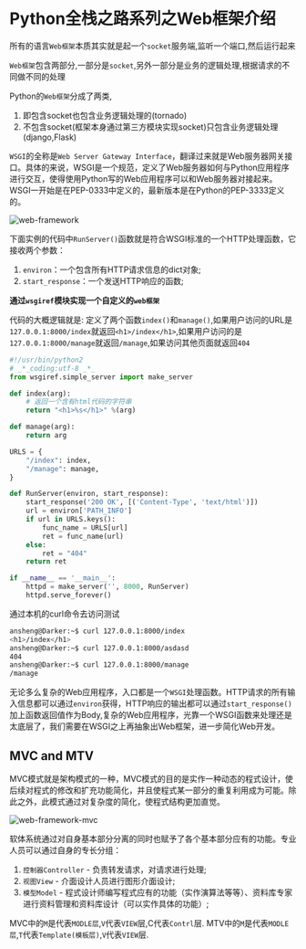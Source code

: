 # Python全栈之路系列之Web框架介绍

所有的语言`Web框架`本质其实就是起一个`socket`服务端,监听一个端口,然后运行起来

`Web框架`包含两部分,一部分是`socket`,另外一部分是业务的逻辑处理,根据请求的不同做不同的处理

Python的`Web框架`分成了两类,

1. 即包含socket也包含业务逻辑处理的(tornado)
2. 不包含socket(框架本身通过第三方模块实现socket)只包含业务逻辑处理(django,Flask)

`WSGI`的全称是`Web Server Gateway Interface`，翻译过来就是Web服务器网关接口。具体的来说，WSGI是一个规范，定义了Web服务器如何与Python应用程序进行交互，使得使用Python写的Web应用程序可以和Web服务器对接起来。WSGI一开始是在PEP-0333中定义的，最新版本是在Python的PEP-3333定义的。

![web-framework](../images/2016/12/1483023294.png)

下面实例的代码中`RunServer()`函数就是符合WSGI标准的一个HTTP处理函数，它接收两个参数：

1. `environ`：一个包含所有HTTP请求信息的dict对象;
2. `start_response`：一个发送HTTP响应的函数;

**通过`wsgiref`模块实现一个自定义的`web框架`**

代码的大概逻辑就是: 定义了两个函数`index()`和`manage()`,如果用户访问的URL是`127.0.0.1:8000/index`就返回`<h1>/index</h1>`,如果用户访问的是`127.0.0.1:8000/manage`就返回`/manage`,如果访问其他页面就返回`404`

```Python
#!/usr/bin/python2
# _*_coding:utf-8 _*_
from wsgiref.simple_server import make_server

def index(arg):
    # 返回一个含有html代码的字符串
    return "<h1>%s</h1>" %(arg)

def manage(arg):
    return arg

URLS = {
    "/index": index,
    "/manage": manage,
}

def RunServer(environ, start_response):
    start_response('200 OK', [('Content-Type', 'text/html')])
    url = environ['PATH_INFO']
    if url in URLS.keys():
        func_name = URLS[url]
        ret = func_name(url)
    else:
        ret = "404"
    return ret

if __name__ == '__main__':
    httpd = make_server('', 8000, RunServer)
    httpd.serve_forever()
```
通过本机的curl命令去访问测试
```bash
ansheng@Darker:~$ curl 127.0.0.1:8000/index
<h1>/index</h1>
ansheng@Darker:~$ curl 127.0.0.1:8000/asdasd
404
ansheng@Darker:~$ curl 127.0.0.1:8000/manage
/manage
```

无论多么复杂的Web应用程序，入口都是一个`WSGI`处理函数。HTTP请求的所有输入信息都可以通过`environ`获得，HTTP响应的输出都可以通过`start_response()`加上函数返回值作为Body,复杂的Web应用程序，光靠一个WSGI函数来处理还是太底层了，我们需要在WSGI之上再抽象出Web框架，进一步简化Web开发。

## MVC and MTV

MVC模式就是架构模式的一种，MVC模式的目的是实作一种动态的程式设计，使后续对程式的修改和扩充功能简化，并且使程式某一部分的重复利用成为可能。除此之外，此模式通过对复杂度的简化，使程式结构更加直觉。

![web-framework-mvc](../images/2016/12/1483023258.png)

软体系统通过对自身基本部分分离的同时也赋予了各个基本部分应有的功能。专业人员可以通过自身的专长分组：
1. `控制器Controller` - 负责转发请求，对请求进行处理;
2. `视图View` - 介面设计人员进行图形介面设计;
3. `模型Model` - 程式设计师编写程式应有的功能（实作演算法等等）、资料库专家进行资料管理和资料库设计（可以实作具体的功能）;


MVC中的`M`是代表`MODLE层`,`V`代表`VIEW`层,C代表`Contrl`层.
MTV中的`M`是代表`MODLE层`,`T`代表`Template(模板层)`,`V`代表`VIEW`层.